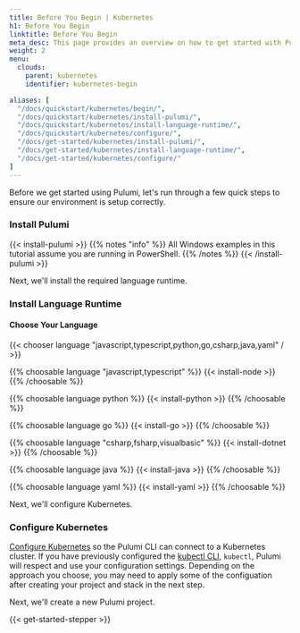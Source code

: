 ```yaml
---
title: Before You Begin | Kubernetes
h1: Before You Begin
linktitle: Before You Begin
meta_desc: This page provides an overview on how to get started with Pulumi when starting an Kubernetes project.
weight: 2
menu:
  clouds:
    parent: kubernetes
    identifier: kubernetes-begin

aliases: [
  "/docs/quickstart/kubernetes/begin/",
  "/docs/quickstart/kubernetes/install-pulumi/",
  "/docs/quickstart/kubernetes/install-language-runtime/",
  "/docs/quickstart/kubernetes/configure/",
  "/docs/get-started/kubernetes/install-pulumi/",
  "/docs/get-started/kubernetes/install-language-runtime/",
  "/docs/get-started/kubernetes/configure/"
]
---
```


Before we get started using Pulumi, let's run through a few quick steps to ensure our environment is setup correctly.

### Install Pulumi

{{< install-pulumi >}}
{{% notes "info" %}}
All Windows examples in this tutorial assume you are running in PowerShell.
{{% /notes %}}
{{< /install-pulumi >}}

Next, we'll install the required language runtime.

### Install Language Runtime

#### Choose Your Language

{{< chooser language "javascript,typescript,python,go,csharp,java,yaml" / >}}

{{% choosable language "javascript,typescript" %}}
{{< install-node >}}
{{% /choosable %}}

{{% choosable language python %}}
{{< install-python >}}
{{% /choosable %}}

{{% choosable language go %}}
{{< install-go >}}
{{% /choosable %}}

{{% choosable language "csharp,fsharp,visualbasic" %}}
{{< install-dotnet >}}
{{% /choosable %}}

{{% choosable language java %}}
{{< install-java >}}
{{% /choosable %}}

{{% choosable language yaml %}}
{{< install-yaml >}}
{{% /choosable %}}

Next, we'll configure Kubernetes.

### Configure Kubernetes

<a href="/registry/packages/kubernetes/installation-configuration" target="_blank">Configure Kubernetes</a> so the Pulumi CLI can connect to a Kubernetes cluster. If you have previously configured the <a href="https://kubernetes.io/docs/reference/kubectl/overview/" target="_blank">kubectl CLI</a>, `kubectl`, Pulumi will respect and use your configuration settings.  Depending on the approach you choose, you may need to apply some of the configuation after creating your project and stack in the next step.

Next, we'll create a new Pulumi project.

{{< get-started-stepper >}}
